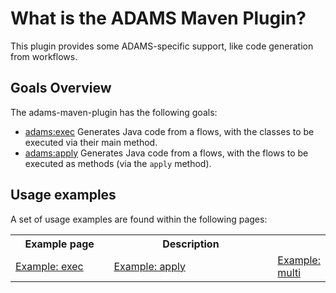 # What is the ADAMS Maven Plugin?

This plugin provides some ADAMS-specific support, like code generation
from workflows.

## Goals Overview

The adams-maven-plugin has the following goals:

* [adams:exec](./exec-mojo.html) Generates Java code from a flows, with the 
  classes to be executed via their main method.
* [adams:apply](./apply-mojo.html) Generates Java code from a flows, with the 
  flows to be executed as methods (via the `apply` method).

## Usage examples

A set of usage examples are found within the following pages:

<table>
    <tr>
        <th width="35%">Example page</th>
        <th width="60%">Description</th>
    </tr>
    <tr>
        <td><a href="./example_exec.html">Example: exec</a></td>
        <td><a href="./example_apply.html">Example: apply</a></td>
        <td><a href="./example_multi.html">Example: multi</a></td>
    </tr>
</table>
